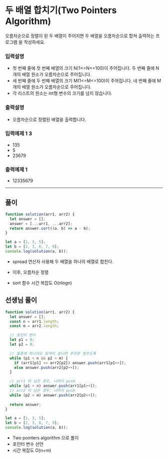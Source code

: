# 두 배열 합치기(Two Pointers Algorithm)

오름차순으로 정렬이 된 두 배열이 주어지면 두 배열을 오름차순으로 합쳐 출력하는 프로그램 을 작성하세요.

### 입력설명

- 첫 번째 줄에 첫 번째 배열의 크기 N(1<=N<=100)이 주어집니다. 두 번째 줄에 N개의 배열 원소가 오름차순으로 주어집니다.
- 세 번째 줄에 두 번째 배열의 크기 M(1<=M<=100)이 주어집니다. 네 번째 줄에 M개의 배열 원소가 오름차순으로 주어집니다.
- 각 리스트의 원소는 int형 변수의 크기를 넘지 않습니다.

### 출력설명

- 오름차순으로 정렬된 배열을 출력합니다.

### 입력예제 1 3

- 135
- 5
- 23679

### 출력예제 1

- 12335679

---

## 풀이

```js
function solution(arr1, arr2) {
  let answer = [];
  answer = [...arr1, ...arr2];
  return answer.sort((a, b) => a - b);
}

let a = [1, 3, 5];
let b = [2, 3, 6, 7, 9];
console.log(solution(a, b));
```

- spread 연산자 사용해 두 배열을 하나의 배열로 합친다.
- 이후, 오름차순 정렬

- sort 함수 시간 복잡도 O(nlogn)

## 선생님 풀이

```js
function solution(arr1, arr2) {
  let answer = [];
  const n = arr1.length;
  const m = arr2.length;

  // 포인터 변수
  let p1 = 0;
  let p2 = 0;

  // 둘중에 하나라도 탐색이 끝나면 루프문 멈추도록
  while (p1 < n && p2 < m) {
    if (arr1[p1] <= arr2[p2]) answer.push(arr1[p1++]);
    else answer.push(arr2[p2++]);
  }

  // arr1 이 남은 경우, 나머지 push
  while (p1 < n) answer.push(arr1[p1++]);
  // arr2 이 남은 경우, 나머지 push
  while (p2 < m) answer.push(arr2[p2++]);
  
  return answer;
}

let a = [1, 3, 5];
let b = [2, 3, 6, 7, 9];
console.log(solution(a, b));

```

- Two pointers algorithm 으로 풀이
- 포인터 변수 선언
- 시간 복잡도 O(n+m)
